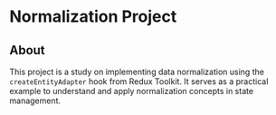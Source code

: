 # Normalization Project

## About
This project is a study on implementing data normalization using the `createEntityAdapter` hook from Redux Toolkit. It serves as a practical example to understand and apply normalization concepts in state management.